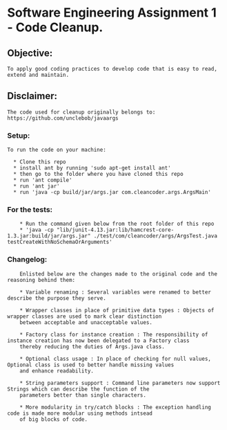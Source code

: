 # Software Engineering Assignment 1 - Code Cleanup.
## Objective:
    To apply good coding practices to develop code that is easy to read, extend and maintain.
 
## Disclaimer:
    The code used for cleanup originally belongs to: https://github.com/unclebob/javaargs 

### Setup:
    To run the code on your machine:
    
      * Clone this repo 
      * install ant by running 'sudo apt-get install ant'
      * then go to the folder where you have cloned this repo
      * run 'ant compile'
      * run 'ant jar'
      * run 'java -cp build/jar/args.jar com.cleancoder.args.ArgsMain'
      
### For the tests:
        * Run the command given below from the root folder of this repo
        * 'java -cp "lib/junit-4.13.jar:lib/hamcrest-core-1.3.jar:build/jar/args.jar" ./test/com/cleancoder/args/ArgsTest.java testCreateWithNoSchemaOrArguments'
    
### Changelog:
        Enlisted below are the changes made to the original code and the reasoning behind them:
        
        * Variable renaming : Several variables were renamed to better describe the purpose they serve.
        
        * Wrapper classes in place of primitive data types : Objects of wrapper classes are used to mark clear distinction
        between acceptable and unacceptable values.
        
        * Factory class for instance creation : The responsibility of instance creation has now been delegated to a Factory class
        thereby reducing the duties of Args.java class.
        
        * Optional class usage : In place of checking for null values, Optional class is used to better handle missing values 
        and enhance readability.
        
        * String parameters support : Command line parameters now support Strings which can describe the function of the 
        parameters better than single characters.  
        
        * More modularity in try/catch blocks : The exception handling code is made more modular using methods intsead
        of big blocks of code.
        